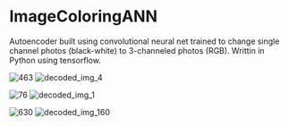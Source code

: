 # ImageColoringANN

Autoencoder built using convolutional neural net trained to change single channel photos (black-white) to 3-channeled photos (RGB). 
Writtin in Python using tensorflow.

![463](https://github.com/Fursiol/ImageColoringANN/assets/96287065/d15bb343-27c8-4780-afd6-a7555b245994)
![decoded_img_4](https://github.com/Fursiol/ImageColoringANN/assets/96287065/bdbfe96b-76f2-4239-84e1-191287e6d781)

![76](https://github.com/Fursiol/ImageColoringANN/assets/96287065/9f449900-510e-4160-9133-0c3cdd70887a)
![decoded_img_1](https://github.com/Fursiol/ImageColoringANN/assets/96287065/b1f7dbfc-94f7-45d2-85c1-7c683db0f5d4)

![630](https://github.com/Fursiol/ImageColoringANN/assets/96287065/d9bc2535-db2c-42f3-a7c6-d19ee8160702)
![decoded_img_160](https://github.com/Fursiol/ImageColoringANN/assets/96287065/df29301e-36b9-452b-bbea-f77aff0f17cc)
